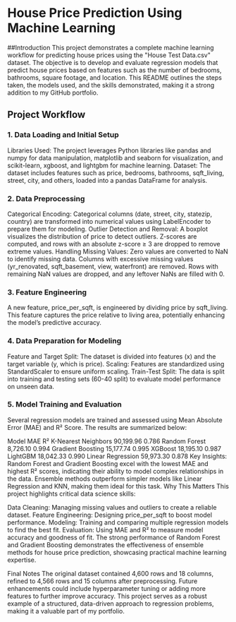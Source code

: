 # House Price Prediction Using Machine Learning
##Introduction
This project demonstrates a complete machine learning workflow for predicting house prices using the "House Test Data.csv" dataset. The objective is to develop and evaluate regression models that predict house prices based on features such as the number of bedrooms, bathrooms, square footage, and location. This README outlines the steps taken, the models used, and the skills demonstrated, making it a strong addition to my GitHub portfolio.

## Project Workflow
### 1. Data Loading and Initial Setup
Libraries Used: The project leverages Python libraries like pandas and numpy for data manipulation, matplotlib and seaborn for visualization, and scikit-learn, xgboost, and lightgbm for machine learning.
Dataset: The dataset includes features such as price, bedrooms, bathrooms, sqft_living, street, city, and others, loaded into a pandas DataFrame for analysis.
### 2. Data Preprocessing
Categorical Encoding: Categorical columns (date, street, city, statezip, country) are transformed into numerical values using LabelEncoder to prepare them for modeling.
Outlier Detection and Removal:
A boxplot visualizes the distribution of price to detect outliers.
Z-scores are computed, and rows with an absolute z-score ≥ 3 are dropped to remove extreme values.
Handling Missing Values:
Zero values are converted to NaN to identify missing data.
Columns with excessive missing values (yr_renovated, sqft_basement, view, waterfront) are removed.
Rows with remaining NaN values are dropped, and any leftover NaNs are filled with 0.
### 3. Feature Engineering
A new feature, price_per_sqft, is engineered by dividing price by sqft_living. This feature captures the price relative to living area, potentially enhancing the model’s predictive accuracy.
### 4. Data Preparation for Modeling
Feature and Target Split: The dataset is divided into features (x) and the target variable (y, which is price).
Scaling: Features are standardized using StandardScaler to ensure uniform scaling.
Train-Test Split: The data is split into training and testing sets (60-40 split) to evaluate model performance on unseen data.
### 5. Model Training and Evaluation
Several regression models are trained and assessed using Mean Absolute Error (MAE) and R² Score. The results are summarized below:

Model	MAE	R²
K-Nearest Neighbors	90,199.96	0.786
Random Forest	8,726.10	0.994
Gradient Boosting	15,177.74	0.995
XGBoost	18,195.10	0.987
LightGBM	18,042.33	0.990
Linear Regression	59,973.30	0.878
Key Insights:
Random Forest and Gradient Boosting excel with the lowest MAE and highest R² scores, indicating their ability to model complex relationships in the data.
Ensemble methods outperform simpler models like Linear Regression and KNN, making them ideal for this task.
Why This Matters
This project highlights critical data science skills:

Data Cleaning: Managing missing values and outliers to create a reliable dataset.
Feature Engineering: Designing price_per_sqft to boost model performance.
Modeling: Training and comparing multiple regression models to find the best fit.
Evaluation: Using MAE and R² to measure model accuracy and goodness of fit.
The strong performance of Random Forest and Gradient Boosting demonstrates the effectiveness of ensemble methods for house price prediction, showcasing practical machine learning expertise.

Final Notes
The original dataset contained 4,600 rows and 18 columns, refined to 4,566 rows and 15 columns after preprocessing.
Future enhancements could include hyperparameter tuning or adding more features to further improve accuracy.
This project serves as a robust example of a structured, data-driven approach to regression problems, making it a valuable part of my portfolio.
